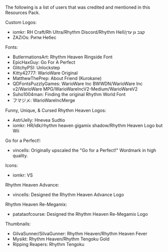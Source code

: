 The following is a list of users that was credited and mentioned in this Resources Pack.

Custom Logos:
- iomkr: RH Craft/Rh Ultra/Rhythm Discord/Rhythm Hell/קצב גן עדן
- ZAZiOs: Ритм Небес

Fonts:
- ButlermationsArt: Rhythm Heaven Ringside Font
- EpicHaxGuy: Go For A Perfect
- GlitchyPSI: Unlockstep
- Kitty42777: WarioWare Original
- MatthewThePrep: About Friend (Kurokane)
- QDFontsPuzzlyGames: WarioWare Inc BWWDN/WarioWare Inc v2/WarioWare MPG/WarioWareIncV2-Medium/WarioWareV2
- Suho1004man: Finding the original Rhythm World Font
- フマジメ: WarioWareIncMerge

Funny, Unique, & Cursed Rhythm Heaven Logos:
- AstrlJelly: Hnevea Sudtio
- iomkr: HR/idk/rhythm heaven gigamix shadow/Rhythm Heaven Logo but Wii

Go for a Perfect!:
- vincells: Originally upscaled the "Go for a Perfect!" Wordmark in high quality.

Icons:
- iomkr: VS

Rhythm Heaven Advance:
- vincells: Designed the Rhythm Heaven Advance Logo

Rhythm Heaven Re-Megamix:
- patataofcourse: Designed the Rhythm Heaven Re-Megamix Logo

Thumbnails:
- GilvaSunner/SilvaGunner: Rhythm Heaven/Rhythm Heaven Fever
- Mysikt: Rhythm Heaven/Rhythm Tengoku Gold
- Ripping Reapers: Rhythm Tengoku
